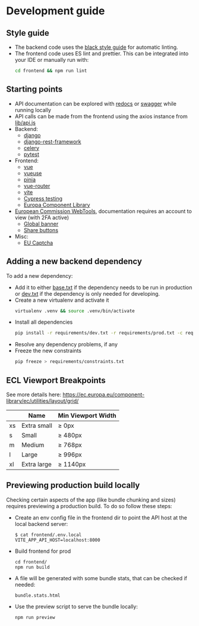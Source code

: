 # Development guide

## Style guide

- The backend code uses the [black style guide](https://black.readthedocs.io/en/stable/) for automatic linting.
- The frontend code uses ES lint and prettier. This can be integrated into your IDE or manually run with:
  ```bash
  cd frontend && npm run lint
  ```
  
## Starting points

- API documentation can be explored with [redocs](http://localhost:8000/api/v1/schema/redoc/) 
  or [swagger](http://localhost:8000/api/v1/schema/swagger-ui/#/) while running locally 
- API calls can be made from the frontend using the axios instance from [lib/api.js](../frontend/src/lib/api.js)
- Backend:
    - [django](https://docs.djangoproject.com//)
    - [django-rest-framework](https://www.django-rest-framework.org/)
    - [celery](https://docs.celeryq.dev/en/stable/)
    - [pytest](https://docs.pytest.org/)
- Frontend:
    - [vue](https://vuejs.org/guide/introduction.html)
    - [vueuse](https://vueuse.org/functions.html)
    - [pinia](https://pinia.vuejs.org/)
    - [vue-router](https://router.vuejs.org/)
    - [vite](https://vitejs.dev/)
    - [Cypress testing](https://docs.cypress.io/)
    - [Europa Component Library](https://ec.europa.eu/component-library/)
- [European Commission WebTools](https://webgate.ec.europa.eu/fpfis/wikis/display/webtools/Webtools+documentation+-+Homepage), 
  documentation requires an account to view (with 2FA active) 
    - [Global banner](https://webgate.ec.europa.eu/fpfis/wikis/display/webtools/Global+banner)
    - [Share buttons](https://webgate.ec.europa.eu/fpfis/wikis/display/webtools/Social+bookmarking+and+networking)
- Misc:
    - [EU Captcha](https://github.com/pwc-technology-be/EU-CAPTCHA) 

## Adding a new backend dependency

To add a new dependency:

- Add it to either [base.txt](../requirements/base.txt) if the dependency needs to be run in production
  or [dev.txt](../requirements/dev.txt) if the dependency is only needed for developing. 
- Create a new virtualenv and activate it 
  ```bash
  virtualenv .venv && source .venv/bin/activate
  ```
- Install all dependencies
  ```bash
  pip install -r requirements/dev.txt -r requirements/prod.txt -c requirements/constraints.txt
  ```
- Resolve any dependency problems, if any
- Freeze the new constraints
  ```bash
  pip freeze > requirements/constraints.txt
  ``` 
  
## ECL Viewport Breakpoints

See more details here: https://ec.europa.eu/component-library/ec/utilities/layout/grid/

|     | Name        | Min Viewport Width |
|-----|-------------|--------------------|
| xs  | Extra small | ≥ 0px              |
| s   | Small       | ≥ 480px            |
| m   | Medium      | ≥ 768px            |
| l   | Large       | ≥ 996px            |
| xl  | Extra large | ≥ 1140px           |

## Previewing production build locally

Checking certain aspects of the app (like bundle chunking and sizes) requires previewing 
a production build. To do so follow these steps:

- Create an env config file in the frontend dir to point the API host at the local 
  backend server:
  ```shell
  $ cat frontend/.env.local 
  VITE_APP_API_HOST=localhost:8000
  ```
- Build frontend for prod
  ```shell
  cd frontend/
  npm run build
  ```
- A file will be generated with some bundle stats, that can be checked if needed:
  ```shell
  bundle.stats.html
  ```
- Use the preview script to serve the bundle locally:
  ```shell
  npm run preview
  ```